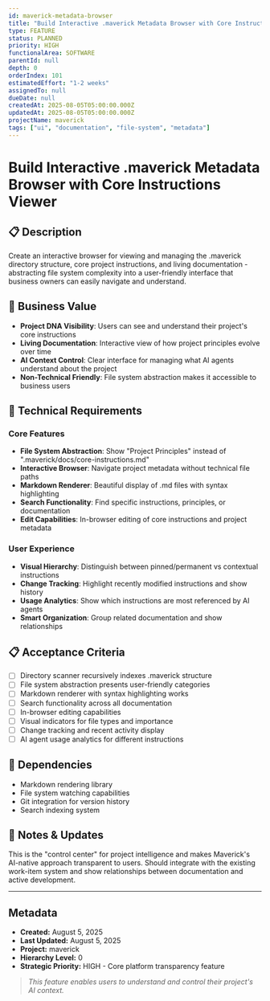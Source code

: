 ```yaml
---
id: maverick-metadata-browser
title: "Build Interactive .maverick Metadata Browser with Core Instructions Viewer"
type: FEATURE
status: PLANNED
priority: HIGH
functionalArea: SOFTWARE
parentId: null
depth: 0
orderIndex: 101
estimatedEffort: "1-2 weeks"
assignedTo: null
dueDate: null
createdAt: 2025-08-05T05:00:00.000Z
updatedAt: 2025-08-05T05:00:00.000Z
projectName: maverick
tags: ["ui", "documentation", "file-system", "metadata"]
---
```


# Build Interactive .maverick Metadata Browser with Core Instructions Viewer

## 📋 Description
Create an interactive browser for viewing and managing the .maverick directory structure, core project instructions, and living documentation - abstracting file system complexity into a user-friendly interface that business owners can easily navigate and understand.

## 🎯 Business Value
- **Project DNA Visibility**: Users can see and understand their project's core instructions
- **Living Documentation**: Interactive view of how project principles evolve over time
- **AI Context Control**: Clear interface for managing what AI agents understand about the project
- **Non-Technical Friendly**: File system abstraction makes it accessible to business users

## 🔧 Technical Requirements

### Core Features
- **File System Abstraction**: Show "Project Principles" instead of ".maverick/docs/core-instructions.md"
- **Interactive Browser**: Navigate project metadata without technical file paths
- **Markdown Renderer**: Beautiful display of .md files with syntax highlighting
- **Search Functionality**: Find specific instructions, principles, or documentation
- **Edit Capabilities**: In-browser editing of core instructions and project metadata

### User Experience
- **Visual Hierarchy**: Distinguish between pinned/permanent vs contextual instructions
- **Change Tracking**: Highlight recently modified instructions and show history
- **Usage Analytics**: Show which instructions are most referenced by AI agents
- **Smart Organization**: Group related documentation and show relationships

## 📋 Acceptance Criteria
- [ ] Directory scanner recursively indexes .maverick structure
- [ ] File system abstraction presents user-friendly categories
- [ ] Markdown renderer with syntax highlighting works
- [ ] Search functionality across all documentation
- [ ] In-browser editing capabilities
- [ ] Visual indicators for file types and importance
- [ ] Change tracking and recent activity display
- [ ] AI agent usage analytics for different instructions

## 🔗 Dependencies
- Markdown rendering library
- File system watching capabilities
- Git integration for version history
- Search indexing system

## 💬 Notes & Updates
This is the "control center" for project intelligence and makes Maverick's AI-native approach transparent to users. Should integrate with the existing work-item system and show relationships between documentation and active development.

---

## Metadata
- **Created:** August 5, 2025
- **Last Updated:** August 5, 2025
- **Project:** maverick
- **Hierarchy Level:** 0
- **Strategic Priority:** HIGH - Core platform transparency feature

> _This feature enables users to understand and control their project's AI context._